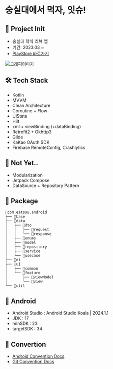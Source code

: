 # 숭실대에서 먹자, 잇슈!


## 📌 Project Init

- 숭실대 학식 리뷰 앱
- 기간: 2023.03 ~  
- [PlayStore 바로가기](https://play.google.com/store/apps/details?id=com.eassu.android)  

![그래픽이미지](https://github.com/user-attachments/assets/e89f46bb-dece-45a9-a453-a00bf9d463cd)



## 🛠 Tech Stack
- Kotlin
- MVVM
- Clean Architecture
- Coroutine + Flow
- UiState
- Hilt
- xml + viewBinding (+dataBinding)
- Retrofit2 + Okhttp3
- Gilde
- KaKao OAuth SDK
- Firebase RemoteConfig, Crashlytics 

## 🤔 Not Yet..
- Modularization
- Jetpack Compose
- DataSource + Repository Pattern

## 📄 Package
```
📂com.eatssu.android
├── 📂base
├── 📂data
│   ├── 📂dto
│   │   ├── 📂request
│   │   └── 📂response
│   ├── 📂enums
│   ├── 📂model
│   ├── 📂repository
│   ├── 📂service
│   └── 📂usecase
├── 📂di
├── 📂ui
│   ├── 📂common
│   └── 📂feature
│       ├── 📂viewModel
│       └── 📂view
└── 📂util
```


## 🤖 Android
- Android Studio : Android Studio Koala | 2024.1.1
- JDK : 17
- minSDK : 23
- targetSDK : 34

## 🐚 Convertion
- [Android Convention Docs](https://github.com/EAT-SSU/Android/wiki/Android-convention)  
- [Git Convention Docs](https://github.com/EAT-SSU/Android/wiki/Git-convention)
